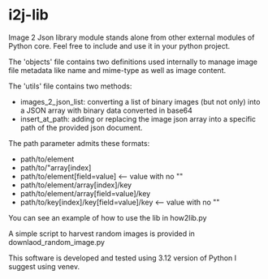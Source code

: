 # i2j-lib
Image 2 Json library module stands alone from other external modules of Python core.
Feel free to include and use it in your python project.

The 'objects' file contains two definitions used internally to manage image file metadata like name and mime-type as well as image content.

The 'utils' file contains two methods:
* images_2_json_list: converting a list of binary images (but not only) into a JSON array with binary data converted in base64
* insert_at_path: adding or replacing the image json array into a specific path of the provided json document.

The path parameter admits these formats:
* path/to/element
* path/to/"array[index]
* path/to/element[field=value] <-- value with no ""
* path/to/element/array[index]/key
* path/to/element/array[field=value]/key
* path/to/key[index]/key[field=value]/key <-- value with no ""

You can see an example of how to use the lib in how2lib.py

A simple script to harvest random images is provided in downlaod_random_image.py

This software is developed and tested using 3.12 version of Python
I suggest using venev.
